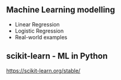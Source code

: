 ## Machine Learning modelling
- Linear Regression
- Logistic Regression
- Real-world examples

## scikit-learn - ML in Python
https://scikit-learn.org/stable/
